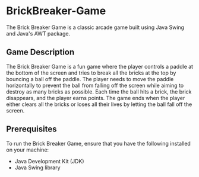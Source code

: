 # BrickBreaker-Game
The Brick Breaker Game is a classic arcade game built using Java Swing and Java's AWT package.
## Game Description
The Brick Breaker Game is a fun game where the player controls a paddle at the bottom of the screen and tries to break all the bricks at the top by bouncing a ball off the paddle. The player needs to move the paddle horizontally to prevent the ball from falling off the screen while aiming to destroy as many bricks as possible. Each time the ball hits a brick, the brick disappears, and the player earns points. The game ends when the player either clears all the bricks or loses all their lives by letting the ball fall off the screen.
## Prerequisites
To run the Brick Breaker Game, ensure that you have the following installed on your machine:
* Java Development Kit (JDK)
* Java Swing library
